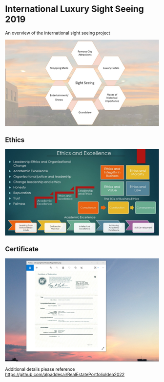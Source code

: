 # International Luxury Sight Seeing 2019

An overview of the international sight seeing project

![image](InternationalSightSeeing.jpg)

## Ethics
![image](Ethics.jpg)

## Certificate
![image](USCopyrightCertificate.png)

Additional details please reference https://github.com/alpaddesai/RealEstatePortfolioIdea2022
